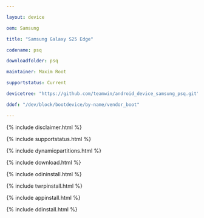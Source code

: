 ```yaml
---

layout: device

oem: Samsung

title: "Samsung Galaxy S25 Edge"

codename: psq

downloadfolder: psq

maintainer: Maxim Root

supportstatus: Current

devicetree: "https://github.com/teamwin/android_device_samsung_psq.git"

ddof: "/dev/block/bootdevice/by-name/vendor_boot"

---
```




{% include disclaimer.html %}



{% include supportstatus.html %}



{% include dynamicpartitions.html %}



{% include download.html %}



{% include odininstall.html %}



{% include twrpinstall.html %}



{% include appinstall.html %}



{% include ddinstall.html %}